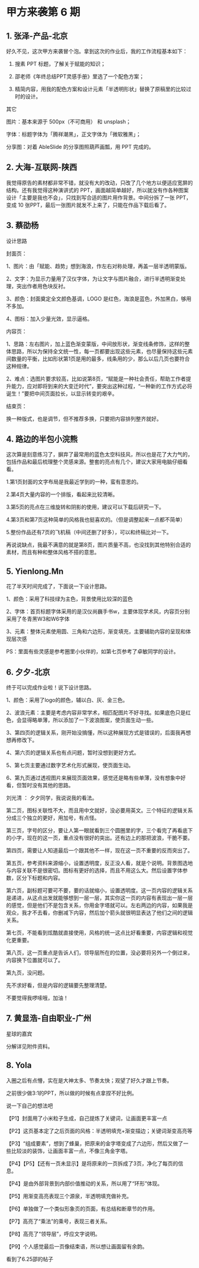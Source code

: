 # 甲方来袭第 6 期

## 1. 张泽-产品-北京 

好久不见，这次甲方来袭冒个泡。拿到这次的作业后，我的工作流程基本如下：

1. 搜素 PPT 标题，了解关于赋能的知识；

2. 邵老师《年终总结PPT灵感手册》里选了一个配色方案；

3. 精简内容，用我的配色方案和设计元素「半透明形状」替换了原稿里的比较过时的设计。

其它

图片：基本来源于 500px（不可商用） 和 unsplash；

字体：标题字体为「腾祥潮黑」，正文字体为「微软雅黑」；

分享图：对着 AbleSlide 的分享图照葫芦画瓢，用 PPT 完成的。

## 2. 大海-互联网-陕西

我觉得原告的素材都非常不错，就没有大的改动，只改了几个地方以便适应宽屏的结构。还有我觉得这种演讲式的 PPT，画面越简单越好，所以就没有作各种图案设计「主要是我也不会」，只找到写合适的图片用作背景。中间分拆了一张 PPT，变成 10 张PPT，最后一张图片就发不上来了，只能在作品下载后看了。

## 3. 蔡劭杨

设计思路

封面页：

1、图片：由「赋能、趋势」想到海浪，作左右对称处理，再盖一层半透明蒙版。

2、文字：为显示力量用了汉仪字体，为让文字与图片融合，进行半透明渐变处理，突出作者用色块反衬。

3、颜色：封面奠定全文颜色基调，LOGO 是红色，海浪是蓝色，外加黑白，够用不多加。

4、图标：加入少量光效，显示逼格。

内容页：

1、思路：左右图片，加上蓝色渐变蒙版，中间放形状，渐变线条修饰，这样的整体思路，所以为保持全文统一性，每一页都要出现这些元素，也尽量保持这些元素间数量的平衡，比如形状第1页是用的最多，线条用的少，那么以后几页也要符合这种规律。

2、难点：选图片要求较高，比如说第8页，“赋能是一种社会责任，帮助工作者提升能力，应对即将到来的大变迁时代”，要突出这种过程，“一种新的工作方式必将诞生！”要把中间页面拉长，以显示转变的艰辛。

结束页：

换一种版式，也是调节，但不推荐多换，只要把内容排列整齐就好。

## 4. 路边的半包小浣熊

这次算是刻意练习了，摒弃了最常用的蓝色太空科技风，所以也是花了大力气的，包括作品和最后梳理整个灵感来源。整套的亮点有几个，建议大家用电脑仔细看看。

1.第1页封面的文字布局是我最近学到的一种，蛮有意思的。

2.第4页大量内容的一个排版，看起来比较清晰。

3.第5页的亮点在三维旋转和阴影的使用，建议可以下载后研究一下。

4.第3页和第7页这种简单的风格我也挺喜欢的。（但是调整起来一点都不简单）

5.整份作品还有7页的飞机稿（中间还删了好多），可以和终稿比对一下。

再说说缺点，我最不满意的就是第8页，图片质量不高，也没找到其他特别合适的素材，而且有种和整体风格不搭的意思。

## 5. Yienlong.Mn

花了半天时间完成了，下面说一下设计思路。

1、颜色：采用了科技绿为主色，背景使用比较深的蓝色

2、字体：首页标题字体采用的是汉仪尚巍手书w，主要体现学术风，内容页分别采用了冬青黑W3和W6字体

3、元素：整体元素使用圆、三角和六边形，渐变填充，主要辅助内容的呈现和体现层次感

PS：里面有些灵感是参考圈里小伙伴的，如第七页参考了卓敏同学的设计。

## 6. 夕夕-北京

终于可以完成作业啦！说下设计思路。

1、颜色：采用了logo的颜色，辅以白、灰、金三色。

2、波浪元素：主要是考虑内容非常学术，相匹配图片不好寻找。如果底色只是红色，会显得略单薄，所以添加了一下波浪图案，使页面生动一些。

3、第四页的逻辑关系，刚开始没搞懂，所以这种展现方式是错误的，后面我再想想再修改下。

4、第六页的逻辑关系也有点问题，暂时没想到更好方式。

5、第七页主要通过数字艺术化形式展现，使页面生动。

6、第九页通过透视图片来展现页面效果，感觉还是略有些单薄，没有想象中好看，但暂时没有其他的思路。

刘光清 ：  夕夕同学，我说说我的看法。

第二页，图标关联性不大，而且用中文就好，没必要用英文。三个特征的逻辑关系分成三个独立的更好，用加号，有点怪。

第三页，字号的区分，要让人第一眼就看到三个圆圈里的字，三个看完了再看底下的小字，现在的这一页，重点没有很好的突出。还有边上的那把波浪，干脆不要。

第四页，需要让人知道最后一个跟其他不一样，现在这一页不重要的反而突出了。

第五页，参考资料来源缩小，设置透明度，反正没人看，就是个说明。背景图选地与内容关联不是很密切。图标有更好的选择，而且不用这么大。然后设置字体参数，区分下标题和内容。

第六页，副标题可要可不要，要的话就缩小，设置透明度。这一页内容的逻辑关系是递进，从这点出发就能够想到一层一层，其实你这一页的内容有表现出一层一层的感觉，但是他们不是包含关系，你用金字塔就可以。左右两边的内容，如果我是观众，我才不去看，你删减下内容，然后加个箭头就很明显表达了他们之间的逻辑关系。

第七页，不能看到炫酷就直接使用，风格的统一这点比好看重要，内容逻辑和视觉化更重要。

第八页，这一页重点是告诉人们，领导层所在的位置，没必要将另外一个倒过来，内容换下位置就可以了。

第九页，没问题。

先不求好看，但是内容的逻辑要先整理清楚。

不要觉得我啰嗦哦，加油！

## 7. 黄显浩-自由职业-广州

星球的嘉宾

分解详见附件资料。

## 8. Yola

入圈之后有点懵，实在是大神太多、节奏太快；观望了好久才跟上节奏。

之前很少做3:1的PPT，所以做的时候有点拿捏不好比例。

说一下自己的想法吧

【P1】封面用了小米粒子生成，自己提炼了关键词，让画面更丰富一点

【P2】这页基本定了之后页面的风格：半透明填充+渐变描边；关键词渐变高亮等

【P3】“组成要素”，想到了蜂巢，把原来的金字塔变成了六边形，然后又做了一些比较淡的装饰，让画面丰富一点，不像三角金字塔。

【P4】【P5】【还有一页未显示】是将原来的一页拆成了3页，净化了每页的信息。

【P4】是由外部背景到内部价值推动的关系，所以用了“环形”体现。

【P5】用渐变高亮表现三个源泉，半透明填充做补充。

【P6】单独做了一个类似形象页的页面，有总结和断章节的作用。

【P7】高亮了“乘法”的乘号，表现三者关系。

【P8】高亮了“领导层”，呼应文字说明。

【P9】个人感觉最后一页像结束语，所以想让画面留有余韵。


看到了6.25邵的帖子